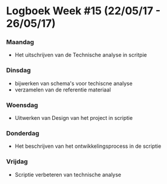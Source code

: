 # Logboek Week #15 (22/05/17 - 26/05/17)
### Maandag
* Het uitschrijven van de Technische analyse in scritpie
### Dinsdag
* bijwerken van schema's voor techiscne analyse
* verzamelen van de referentie materiaal
### Woensdag
* Uitwerken van Design van het project in scriptie
### Donderdag
* Het beschrijven van het ontwikkelingsprocess in de scriptie
### Vrijdag
* Scriptie verbeteren van technische analyse 